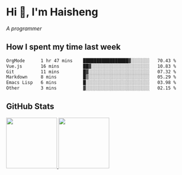 
# Hi 👋, I'm Haisheng

*A programmer*

<!---
## What I'm reading

[Reading list](https://freizl.github.io/info/books.html)
-->

## How I spent my time last week

<!--START_SECTION:waka-->

```txt
OrgMode      1 hr 47 mins    █████████████████▓░░░░░░░   70.43 %
Vue.js       16 mins         ██▓░░░░░░░░░░░░░░░░░░░░░░   10.83 %
Git          11 mins         █▓░░░░░░░░░░░░░░░░░░░░░░░   07.32 %
Markdown     8 mins          █▒░░░░░░░░░░░░░░░░░░░░░░░   05.29 %
Emacs Lisp   6 mins          █░░░░░░░░░░░░░░░░░░░░░░░░   03.98 %
Other        3 mins          ▓░░░░░░░░░░░░░░░░░░░░░░░░   02.15 %
```

<!--END_SECTION:waka-->

## GitHub Stats

<a href="https://github.com/hw202207">
  <img height="137px" src="https://github-readme-stats.vercel.app/api?username=freizl&hide_title=false&hide_border=true&show_icons=true&include_all_commits=true&count_private=true&line_height=21&theme=" />
  <img height="137px" src="https://github-readme-stats.vercel.app/api/top-langs/?username=freizl&hide_title=true&hide_border=true&layout=compact&langs_count=6&theme=" />
</a>
